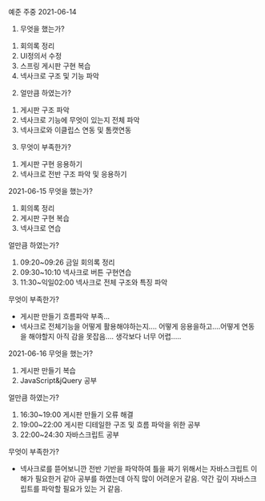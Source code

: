 ﻿예준 주중
2021-06-14
1. 무엇을 했는가?
 1) 회의록 정리
 2) UI정의서 수정
 3) 스프링 게시판 구현 복습
 4) 넥사크로 구조 및 기능 파악
2. 얼만큼 하였는가?
 1) 게시판 구조 파악
 2) 넥사크로 기능에 무엇이 있는지 전체 파악
 3) 넥사크로와 이클립스 연동 및 톰캣연동 
3. 무엇이 부족한가?
 1) 게시판 구현 응용하기
 2) 넥사크로 전반 구조 파악 및 응용하기


2021-06-15
무엇을 했는가?
1) 회의록 정리
2) 게시판 구현 복습
3) 넥사크로 연습

얼만큼 하였는가?
1) 09:20~09:26 금일 회의록 정리
2) 09:30~10:10 넥사크로 버튼 구현연습
3) 11:30~익일02:00 넥사크로 전체 구조와 특징 파악

무엇이 부족한가?
- 게시판 만들기 흐름파악 부족...
- 넥사크로 전체기능을 어떻게 활용해야하는지.... 어떻게 응용을하고....어떻게 연동을 해야할지 아직 감을 못잡음.... 생각보다 너무 어렵.....

2021-06-16
무엇을 했는가?
1) 게시판 만들기 복습
2) JavaScript&jQuery 공부

얼만큼 하였는가?
1) 16:30~19:00 게시판 만들기 오류 해결
2) 19:00~22:00 게시판 디테일한 구조 및 흐름 파악을 위한 공부
3) 22:00~24:30 자바스크립트 공부

무엇이 부족한가?
- 넥사크로를 뜯어보니깐 전반 기반을 파악하여 틀을 짜기 위해서는 자바스크립트 이해가 필요한거 같아 공부를 하였는데 아직 많이 어려운거 같음.
  약간 깊이 자바스크립트를 파악할 필요가 있는 거 같음. 

